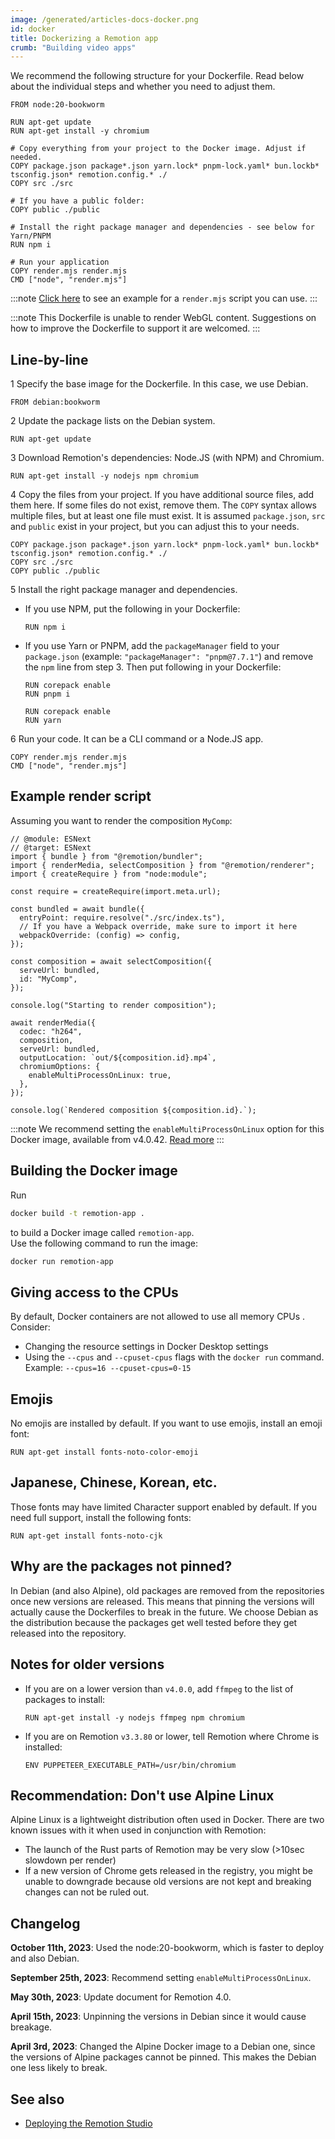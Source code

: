 ```yaml
---
image: /generated/articles-docs-docker.png
id: docker
title: Dockerizing a Remotion app
crumb: "Building video apps"
---
```


We recommend the following structure for your Dockerfile. Read below about the individual steps and whether you need to adjust them.

```docker title="Dockerfile"
FROM node:20-bookworm

RUN apt-get update
RUN apt-get install -y chromium

# Copy everything from your project to the Docker image. Adjust if needed.
COPY package.json package*.json yarn.lock* pnpm-lock.yaml* bun.lockb* tsconfig.json* remotion.config.* ./
COPY src ./src

# If you have a public folder:
COPY public ./public

# Install the right package manager and dependencies - see below for Yarn/PNPM
RUN npm i

# Run your application
COPY render.mjs render.mjs
CMD ["node", "render.mjs"]
```

:::note
[Click here](#example-render-script) to see an example for a `render.mjs` script you can use.
:::

:::note
This Dockerfile is unable to render WebGL content. Suggestions on how to improve the Dockerfile to support it are welcomed.
:::

## Line-by-line

<p>
<Step>1</Step> Specify the base image for the Dockerfile. In this case, we use Debian.
</p>

```docker
FROM debian:bookworm
```

<p>
<Step>2</Step> Update the package lists on the Debian system.
</p>

```docker
RUN apt-get update
```

<p>
<Step>3</Step> Download Remotion's dependencies: Node.JS (with NPM) and Chromium. 
</p>

```docker
RUN apt-get install -y nodejs npm chromium
```

<p>
<Step>4</Step> Copy the files from your project. If you have additional source files, add them here. If some files do not exist, remove them.
The <code>COPY</code> syntax allows multiple files, but at least one file must exist. It is assumed <code>package.json</code>, <code>src</code> and <code>public</code> exist in your project, but you can adjust this to your needs.
</p>

```docker
COPY package.json package*.json yarn.lock* pnpm-lock.yaml* bun.lockb* tsconfig.json* remotion.config.* ./
COPY src ./src
COPY public ./public
```

<p>
<Step>5</Step> Install the right package manager and dependencies. 
</p>

- If you use NPM, put the following in your Dockerfile:

  ```docker
  RUN npm i
  ```

- If you use Yarn or PNPM, add the `packageManager` field to your `package.json` (example: `"packageManager": "pnpm@7.7.1"`) and remove the `npm` line from step 3. Then put following in your Dockerfile:

  ```docker title="If you use PNPM"
  RUN corepack enable
  RUN pnpm i
  ```

  ```docker title="If you use Yarn"
  RUN corepack enable
  RUN yarn
  ```

<p>
<Step>6</Step> Run your code. It can be a CLI command or a Node.JS app.
</p>

```docker
COPY render.mjs render.mjs
CMD ["node", "render.mjs"]
```

## Example render script

Assuming you want to render the composition `MyComp`:

```tsx twoslash title="render.mjs"
// @module: ESNext
// @target: ESNext
import { bundle } from "@remotion/bundler";
import { renderMedia, selectComposition } from "@remotion/renderer";
import { createRequire } from "node:module";

const require = createRequire(import.meta.url);

const bundled = await bundle({
  entryPoint: require.resolve("./src/index.ts"),
  // If you have a Webpack override, make sure to import it here
  webpackOverride: (config) => config,
});

const composition = await selectComposition({
  serveUrl: bundled,
  id: "MyComp",
});

console.log("Starting to render composition");

await renderMedia({
  codec: "h264",
  composition,
  serveUrl: bundled,
  outputLocation: `out/${composition.id}.mp4`,
  chromiumOptions: {
    enableMultiProcessOnLinux: true,
  },
});

console.log(`Rendered composition ${composition.id}.`);
```

:::note
We recommend setting the `enableMultiProcessOnLinux` option for this Docker image, available from v4.0.42. [Read more](/docs/miscellaneous/linux-single-process)
:::

## Building the Docker image

Run

```sh
docker build -t remotion-app .
```

to build a Docker image called `remotion-app`.  
Use the following command to run the image:

```sh
docker run remotion-app
```

## Giving access to the CPUs

By default, Docker containers are not allowed to use all memory CPUs . Consider:

- Changing the resource settings in Docker Desktop settings
- Using the `--cpus` and `--cpuset-cpus` flags with the `docker run` command. Example: `--cpus=16 --cpuset-cpus=0-15`

## Emojis

No emojis are installed by default. If you want to use emojis, install an emoji font:

```docker
RUN apt-get install fonts-noto-color-emoji
```

## Japanese, Chinese, Korean, etc.

Those fonts may have limited Character support enabled by default. If you need full support, install the following fonts:

```docker
RUN apt-get install fonts-noto-cjk
```

## Why are the packages not pinned?

In Debian (and also Alpine), old packages are removed from the repositories once new versions are released. This means that pinning the versions will actually cause the Dockerfiles to break in the future. We choose Debian as the distribution because the packages get well tested before they get released into the repository.

## Notes for older versions

- If you are on a lower version than `v4.0.0`, add `ffmpeg` to the list of packages to install:

  ```docker
  RUN apt-get install -y nodejs ffmpeg npm chromium
  ```

- If you are on Remotion `v3.3.80` or lower, tell Remotion where Chrome is installed:

  ```docker
  ENV PUPPETEER_EXECUTABLE_PATH=/usr/bin/chromium
  ```

## Recommendation: Don't use Alpine Linux

Alpine Linux is a lightweight distribution often used in Docker. There are two known issues with it when used in conjunction with Remotion:

- The launch of the Rust parts of Remotion may be very slow (>10sec slowdown per render)
- If a new version of Chrome gets released in the registry, you might be unable to downgrade because old versions are not kept and breaking changes can not be ruled out.

## Changelog

**October 11th, 2023**: Used the node:20-bookworm, which is faster to deploy and also Debian.

**September 25th, 2023**: Recommend setting `enableMultiProcessOnLinux`.

**May 30th, 2023**: Update document for Remotion 4.0.

**April 15th, 2023**: Unpinning the versions in Debian since it would cause breakage.

**April 3rd, 2023**: Changed the Alpine Docker image to a Debian one, since the versions of Alpine packages cannot be pinned. This makes the Debian one less likely to break.

## See also

- [Deploying the Remotion Studio](/docs/deploy-studio)
